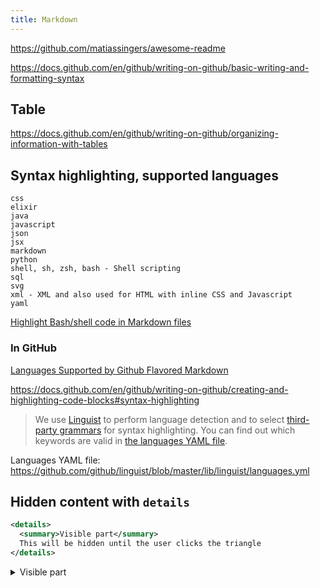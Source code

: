 ```yaml
---
title: Markdown
---
```


https://github.com/matiassingers/awesome-readme

https://docs.github.com/en/github/writing-on-github/basic-writing-and-formatting-syntax

## Table

https://docs.github.com/en/github/writing-on-github/organizing-information-with-tables

## Syntax highlighting, supported languages

```
css
elixir
java
javascript
json
jsx
markdown
python
shell, sh, zsh, bash - Shell scripting
sql
svg
xml - XML and also used for HTML with inline CSS and Javascript
yaml
```

[Highlight Bash/shell code in Markdown files](https://stackoverflow.com/q/20303826/4034572)

### In GitHub

[Languages Supported by Github Flavored Markdown](https://www.rubycoloredglasses.com/2013/04/languages-supported-by-github-flavored-markdown)

https://docs.github.com/en/github/writing-on-github/creating-and-highlighting-code-blocks#syntax-highlighting

> We use [Linguist](https://github.com/github/linguist) to perform language detection and to select [third-party grammars](https://github.com/github/linguist/blob/master/vendor/README.md) for syntax highlighting. You can find out which keywords are valid in [the languages YAML file](https://github.com/github/linguist/blob/master/lib/linguist/languages.yml).

Languages YAML file: https://github.com/github/linguist/blob/master/lib/linguist/languages.yml

## Hidden content with `details`

```xml
<details>
  <summary>Visible part</summary>
  This will be hidden until the user clicks the triangle
</details>
```

<details>
  <summary>Visible part</summary>
  This will be hidden until the user clicks the triangle
</details>

